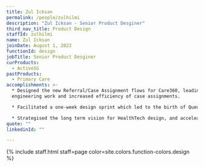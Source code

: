 ```yaml
---
title: Zul Icksan
permalink: /people/zulhilmi
description: "Zul Icksan - Senior Product Desginer"
third_nav_title: Product Design
staffId: zulhilmi
name: Zul Icksan
joinDate: August 1, 2022
functionId: design
jobTitle: Senior Product Desginer
curProducts:
  - ActiveSG
pastProducts:
  - Primary Care
accomplishments: >-
  * Designed the new Referral/Case Assignment flows for Care360, leading to less
  engineering work and increased efficiency of case assignments.

  * Facilitated a one-week design sprint which led to the birth of Queue, Diverter, and Patient Tracker, and also pushed for the product to be used live by clinics.

  * Strategised the long term vision for HealthTech design, and acceleated the speed of design and development for the consolidated patient and clinic experience.
quote: ""
linkedinId: ""

---
```


{% include staff.html staff=page color=site.colors.function-colors.design %}
